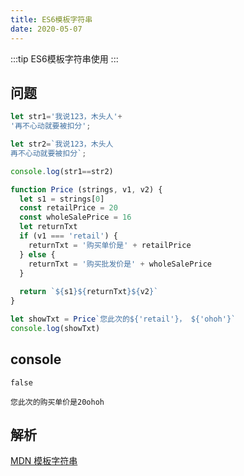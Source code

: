 ```yaml
---
title: ES6模板字符串
date: 2020-05-07
---
```


:::tip
ES6模板字符串使用
:::

## 问题

```js
let str1='我说123，木头人'+
'再不心动就要被扣分';

let str2=`我说123，木头人
再不心动就要被扣分`;

console.log(str1==str2)
```

```js
function Price (strings, v1, v2) {
  let s1 = strings[0]
  const retailPrice = 20
  const wholeSalePrice = 16
  let returnTxt
  if (v1 === 'retail') {
    returnTxt = '购买单价是' + retailPrice
  } else {
    returnTxt = '购买批发价是' + wholeSalePrice
  }
 
  return `${s1}${returnTxt}${v2}`
}

let showTxt = Price`您此次的${'retail'}， ${'ohoh'}`
console.log(showTxt)
```

## console

```
false
```
```
您此次的购买单价是20ohoh
```

## 解析

[MDN 模板字符串](https://developer.mozilla.org/zh-CN/docs/Web/JavaScript/Reference/template_strings)

